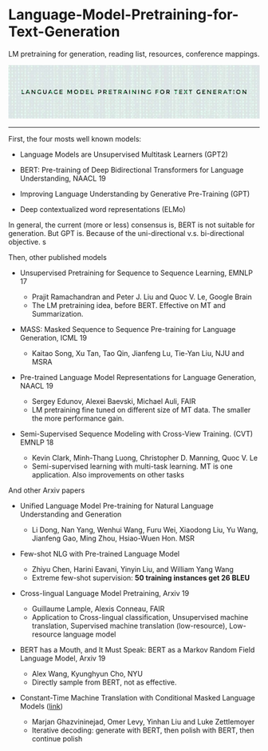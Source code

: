 
# Language-Model-Pretraining-for-Text-Generation

LM pretraining for generation, reading list, resources, conference mappings. 

![](cover.jpeg)

----

First, the four mosts well known models: 

* Language Models are Unsupervised Multitask Learners (GPT2)

* BERT: Pre-training of Deep Bidirectional Transformers for Language Understanding, NAACL 19 

* Improving Language Understanding by Generative Pre-Training (GPT)

* Deep contextualized word representations (ELMo)

In general, the current (more or less) consensus is, BERT is not suitable for generation. But GPT is. Because of the uni-directional v.s. bi-directional objective. s

Then, other published models 

* Unsupervised Pretraining for Sequence to Sequence Learning, EMNLP 17 
  * Prajit Ramachandran and Peter J. Liu and Quoc V. Le, Google Brain 
  * The LM pretraining idea, before BERT. Effective on MT and Summarization. 

* MASS: Masked Sequence to Sequence Pre-training for Language Generation, ICML 19 
  * Kaitao Song, Xu Tan, Tao Qin, Jianfeng Lu, Tie-Yan Liu, NJU and MSRA

* Pre-trained Language Model Representations for Language Generation, NAACL 19
  * Sergey Edunov, Alexei Baevski, Michael Auli, FAIR
  * LM pretraining fine tuned on different size of MT data. The smaller the more performance gain. 

* Semi-Supervised Sequence Modeling with Cross-View Training. (CVT) EMNLP 18  
  * Kevin Clark, Minh-Thang Luong, Christopher D. Manning, Quoc V. Le
  * Semi-supervised learning with multi-task learning. MT is one application. Also improvements on other tasks 

And other Arxiv papers

* Unified Language Model Pre-training for Natural Language Understanding and Generation 
  * Li Dong, Nan Yang, Wenhui Wang, Furu Wei, Xiaodong Liu, Yu Wang, Jianfeng Gao, Ming Zhou, Hsiao-Wuen Hon. MSR

* Few-shot NLG with Pre-trained Language Model
  * Zhiyu Chen, Harini Eavani, Yinyin Liu, and William Yang Wang
  * Extreme few-shot supervision: **50 training instances get 26 BLEU**

* Cross-lingual Language Model Pretraining, Arxiv 19 
  * Guillaume Lample, Alexis Conneau, FAIR 
  * Application to Cross-lingual classification, Unsupervised machine translation, Supervised machine translation (low-resource), Low-resource language model 

* BERT has a Mouth, and It Must Speak: BERT as a Markov Random Field Language Model, Arxiv 19 
  * Alex Wang, Kyunghyun Cho, NYU 
  * Directly sample from BERT, not as effective. 

* Constant-Time Machine Translation with Conditional Masked Language Models ([link](https://arxiv.org/pdf/1904.09324.pdf))
  * Marjan Ghazvininejad, Omer Levy, Yinhan Liu and Luke Zettlemoyer
  * Iterative decoding: generate with BERT, then polish with BERT, then continue polish
  


